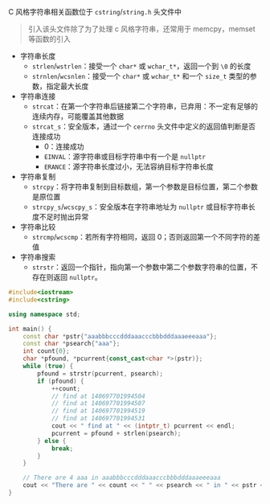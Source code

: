 C 风格字符串相关函数位于 `cstring`/`string.h` 头文件中

> 引入该头文件除了为了处理 c 风格字符串，还常用于 memcpy，memset 等函数的引入

-   字符串长度
	-   `strlen`/`wstrlen`：接受一个 `char*` 或 `wchar_t*`，返回一个到 `\0` 的长度
	-   `strnlen`/`wcsnlen`：接受一个 `char*` 或 `wchar_t*` 和一个 `size_t` 类型的参数，指定最大长度
-   字符串连接
	-   `strcat`：在第一个字符串后链接第二个字符串，已弃用：不一定有足够的连续内存，可能覆盖其他数据
	-   `strcat_s`：安全版本，通过一个 `cerrno` 头文件中定义的返回值判断是否连接成功
		-   0：连接成功
		-   `EINVAL`：源字符串或目标字符串中有一个是 `nullptr`
		-   `ERANCE`：源字符串长度过小，无法容纳目标字符串长度
-   字符串复制
	-   `strcpy`：将字符串复制到目标数组，第一个参数是目标位置，第二个参数是原位置
	-   `strcpy_s`/`wcscpy_s`：安全版本在字符串地址为 `nullptr` 或目标字符串长度不足时抛出异常
-   字符串比较
	-   `strcmp`/`wcscmp`：若所有字符相同，返回 0；否则返回第一个不同字符的差值
-   字符串搜索
	-   `strstr`：返回一个指针，指向第一个参数中第二个参数字符串的位置，不存在则返回 `nullptr`。

```c++
#include<iostream>
#include<cstring>

using namespace std;

int main() {
    const char *pstr{"aaabbbcccdddaaacccbbbdddaaaeeeaaa"};
    const char *psearch{"aaa"};
    int count{0};
    char *pfound, *pcurrent{const_cast<char *>(pstr)};
    while (true) {
        pfound = strstr(pcurrent, psearch);
        if (pfound) {
            ++count;
            // find at 140697701994504
            // find at 140697701994507
            // find at 140697701994519
            // find at 140697701994531
            cout << " find at " << (intptr_t) pcurrent << endl;
            pcurrent = pfound + strlen(psearch);
        } else {
            break;
        }
    }

    // There are 4 aaa in aaabbbcccdddaaacccbbbdddaaaeeeaaa
    cout << "There are " << count << " " << psearch << " in " << pstr << endl;
}
```
